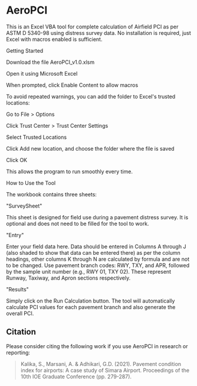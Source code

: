 # AeroPCI
 This is an Excel VBA tool for complete calculation of Airfield PCI as per ASTM D 5340-98 using distress survey data. No installation is required, just Excel with macros enabled is sufficient.

Getting Started

Download the file AeroPCI_v1.0.xlsm

Open it using Microsoft Excel

When prompted, click Enable Content to allow macros

To avoid repeated warnings, you can add the folder to Excel's trusted locations:

Go to File > Options

Click Trust Center > Trust Center Settings

Select Trusted Locations

Click Add new location, and choose the folder where the file is saved

Click OK

This allows the program to run smoothly every time.



How to Use the Tool

The workbook contains three sheets:

"SurveySheet"

This sheet is designed for field use during a pavement distress survey.
It is optional and does not need to be filled for the tool to work.

"Entry"

Enter your field data here. Data should be entered in Columns A through J (also shaded to show that data can be entered there) as per the column headings, other columns K through N are calculated by formula and are not to be changed.
Use pavement branch codes: RWY, TXY, and APR, followed by the sample unit number (e.g., RWY 01, TXY 02).
These represent Runway, Taxiway, and Apron sections respectively. 

"Results"

Simply click on the Run Calculation button.
The tool will automatically calculate PCI values for each pavement branch and also generate the overall PCI.

## Citation

Please consider citing the following work if you use AeroPCI in research or reporting:

> Kalika, S., Marsani, A. & Adhikari, G.D. (2021). Pavement condition index for airports: A case study of Simara Airport. Proceedings of the 10th IOE Graduate Conference (pp. 279-287).




